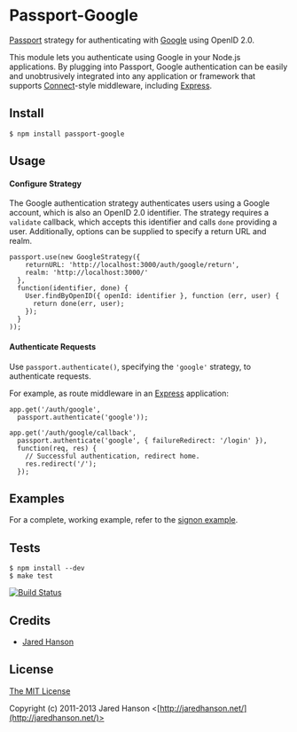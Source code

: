 # Passport-Google

[Passport](http://passportjs.org/) strategy for authenticating with [Google](http://www.google.com/)
using OpenID 2.0.

This module lets you authenticate using Google in your Node.js applications.
By plugging into Passport, Google authentication can be easily and
unobtrusively integrated into any application or framework that supports
[Connect](http://www.senchalabs.org/connect/)-style middleware, including
[Express](http://expressjs.com/).

## Install

    $ npm install passport-google

## Usage

#### Configure Strategy

The Google authentication strategy authenticates users using a Google account,
which is also an OpenID 2.0 identifier.  The strategy requires a `validate`
callback, which accepts this identifier and calls `done` providing a user.
Additionally, options can be supplied to specify a return URL and realm.

    passport.use(new GoogleStrategy({
        returnURL: 'http://localhost:3000/auth/google/return',
        realm: 'http://localhost:3000/'
      },
      function(identifier, done) {
        User.findByOpenID({ openId: identifier }, function (err, user) {
          return done(err, user);
        });
      }
    ));

#### Authenticate Requests

Use `passport.authenticate()`, specifying the `'google'` strategy, to
authenticate requests.

For example, as route middleware in an [Express](http://expressjs.com/)
application:

    app.get('/auth/google',
      passport.authenticate('google'));

    app.get('/auth/google/callback', 
      passport.authenticate('google', { failureRedirect: '/login' }),
      function(req, res) {
        // Successful authentication, redirect home.
        res.redirect('/');
      });

## Examples

For a complete, working example, refer to the [signon example](https://github.com/jaredhanson/passport-google/tree/master/examples/signon).

## Tests

    $ npm install --dev
    $ make test

[![Build Status](https://secure.travis-ci.org/jaredhanson/passport-google.png)](http://travis-ci.org/jaredhanson/passport-google)

## Credits

  - [Jared Hanson](http://github.com/jaredhanson)

## License

[The MIT License](http://opensource.org/licenses/MIT)

Copyright (c) 2011-2013 Jared Hanson <[http://jaredhanson.net/](http://jaredhanson.net/)>
